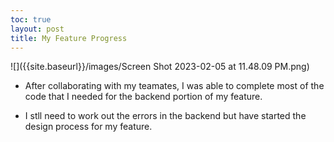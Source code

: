 ```yaml
---
toc: true
layout: post
title: My Feature Progress 
---
```


![]({{site.baseurl}}/images/Screen Shot 2023-02-05 at 11.48.09 PM.png)

- After collaborating with my teamates, I was able to complete most of the code that I needed for the backend portion of my feature. 

- I stll need to work out the errors in the backend but have started the design process for my feature. 